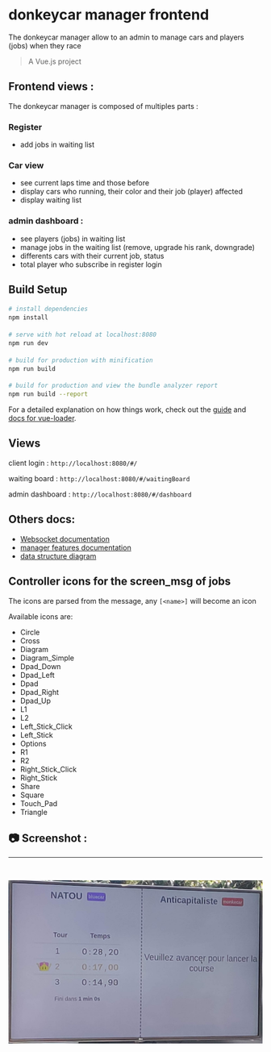# donkeycar manager frontend

The donkeycar manager allow to an admin to manage cars and players (jobs) when they race
> A Vue.js project

## Frontend views : 

The donkeycar manager is composed of multiples parts : 

### Register 

- add jobs in waiting list

### Car view
- see current laps time and those before
- display cars who running, their color and their job (player) affected
- display waiting list

### admin dashboard :
-  see players (jobs) in waiting list
-  manage jobs in the waiting list (remove, upgrade his rank, downgrade)
- differents cars with their current job, status
- total player who subscribe in register login 

## Build Setup

``` bash
# install dependencies
npm install

# serve with hot reload at localhost:8080
npm run dev

# build for production with minification
npm run build

# build for production and view the bundle analyzer report
npm run build --report
```
For a detailed explanation on how things work, check out the [guide](http://vuejs-templates.github.io/webpack/) and [docs for vue-loader](http://vuejs.github.io/vue-loader).

## Views

client login :
`http://localhost:8080/#/`

waiting board :
`http://localhost:8080/#/waitingBoard`

admin dashboard :
`http://localhost:8080/#/dashboard`

## Others docs:
- [Websocket documentation](doc/donkeycarManager/events.md)
- [manager features documentation](doc/donkeycarManager/manager-features.md)
- [data structure diagram](../doc/donkeycarManager/DataStructure.png)

## Controller icons for the screen\_msg of jobs

The icons are parsed from the message, any `[<name>]` will become an icon

Available icons are:
 - Circle
 - Cross
 - Diagram
 - Diagram\_Simple
 - Dpad\_Down
 - Dpad\_Left
 - Dpad
 - Dpad\_Right
 - Dpad\_Up
 - L1
 - L2
 - Left\_Stick\_Click
 - Left\_Stick
 - Options
 - R1
 - R2
 - Right\_Stick\_Click
 - Right\_Stick
 - Share
 - Square
 - Touch\_Pad
 - Triangle


## 📷 Screenshot :

***
<br> 

![carView](../doc/assets/carView.jpg)
